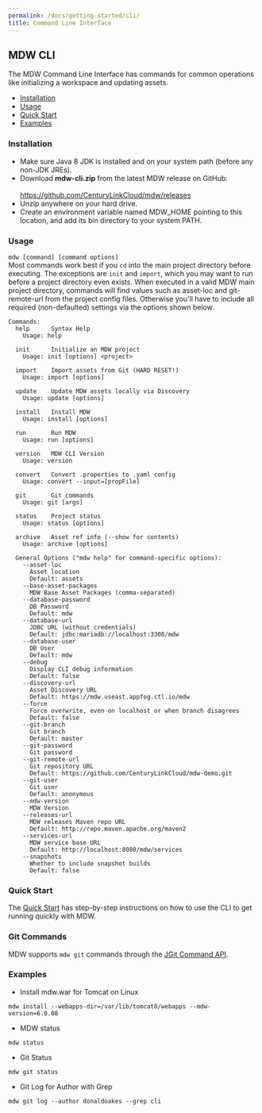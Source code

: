 ```yaml
---
permalink: /docs/getting-started/cli/
title: Command Line Interface
---
```

## MDW CLI
  The MDW Command Line Interface has commands for common operations like initializing a workspace and updating assets. 
  - [Installation](#installation)
  - [Usage](#usage)
  - [Quick Start](#quick-start)
  - [Examples](#examples)
  
### Installation
   - Make sure Java 8 JDK is installed and on your system path (before any non-JDK JREs).
   - Download **mdw-cli.zip** from the latest MDW release on GitHub:<br>   
     <https://github.com/CenturyLinkCloud/mdw/releases>
   - Unzip anywhere on your hard drive.
   - Create an environment variable named MDW_HOME pointing to this location, and add its bin directory to your system PATH. 
   
### Usage
  `mdw [command] [command options]`<br>
  Most commands work best if you `cd` into the main project directory before executing.  The exceptions are `init` and `import`,
  which you may want to run before a project directory even exists.  When executed in a valid MDW main project directory, commands
  will find values such as asset-loc and git-remote-url from the project config files.  Otherwise you'll have to include all
  required (non-defaulted) settings via the options shown below.  
  ```
  Commands:
    help      Syntax Help
      Usage: help

    init      Initialize an MDW project
      Usage: init [options] <project>

    import    Import assets from Git (HARD RESET!)
      Usage: import [options]

    update    Update MDW assets locally via Discovery
      Usage: update [options]

    install   Install MDW
      Usage: install [options]

    run       Run MDW
      Usage: run [options]

    version   MDW CLI Version
      Usage: version

    convert   Convert .properties to .yaml config
      Usage: convert --input=[propFile]

    git       Git commands
      Usage: git [args]

    status    Project status
      Usage: status [options]

    archive   Asset ref info (--show for contents)
      Usage: archive [options]
      
    General Options ("mdw help" for command-specific options):
      --asset-loc
        Asset location
        Default: assets
      --base-asset-packages
        MDW Base Asset Packages (comma-separated)
      --database-password
        DB Password
        Default: mdw
      --database-url
        JDBC URL (without credentials)
        Default: jdbc:mariadb://localhost:3308/mdw
      --database-user
        DB User
        Default: mdw
      --debug
        Display CLI debug information
        Default: false
      --discovery-url
        Asset Discovery URL
        Default: https://mdw.useast.appfog.ctl.io/mdw
      --force
        Force overwrite, even on localhost or when branch disagrees
        Default: false
      --git-branch
        Git branch
        Default: master
      --git-password
        Git password
      --git-remote-url
        Git repository URL
        Default: https://github.com/CenturyLinkCloud/mdw-demo.git
      --git-user
        Git user
        Default: anonymous
      --mdw-version
        MDW Version
      --releases-url
        MDW releases Maven repo URL
        Default: http://repo.maven.apache.org/maven2
      --services-url
        MDW service base URL
        Default: http://localhost:8080/mdw/services
      --snapshots
        Whether to include snapshot builds
        Default: false    
  ```      

### Quick Start
  The [Quick Start](../quick-start/) has step-by-step instructions on how to use the CLI to get
  running quickly with MDW.
  
### Git Commands
  MDW supports `mdw git` commands through the [JGit Command API](https://wiki.eclipse.org/JGit/User_Guide#Running_the_JGit_CLI).  
  
### Examples
  - Install mdw.war for Tomcat on Linux
  ```
  mdw install --webapps-dir=/var/lib/tomcat8/webapps --mdw-version=6.0.08
  ```
  - MDW status
  ```
  mdw status
  ```
  - Git Status
  ```
  mdw git status
  ```
  - Git Log for Author with Grep
  ```
  mdw git log --author donaldoakes --grep cli
  ```